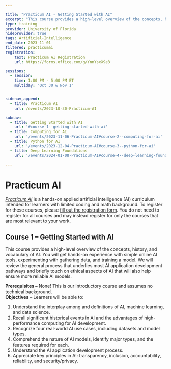 ```yaml
---

title: "Practicum AI - Getting Started with AI"
excerpt: "This course provides a high-level overview of the concepts, history, and vocabulary of AI. You will get hands-on experience with simple online AI tools, experimenting with gathering data, and training a model." 
type: training
provider: University of Florida
hideprovider: true
tags: Artificial-Intelligence
end_date: 2023-11-01
filtered: practicumai
registration:
    text: Practicum AI Registration
    url: https://forms.office.com/g/YnnYsxX9e3

sessions: 
  - session:
    time: 1:00 PM - 5:00 PM ET
    multiday: "Oct 30 & Nov 1"


sidenav_append: 
  - title: Practicum AI
    url: /events/2023-10-30-Practicum-AI

subnav:
  - title: Getting Started with AI
    url: '#course-1--getting-started-with-ai'
  - title: Computing for AI
    url: '/events/2023-11-06-Practicum-AI#course-2--computing-for-ai'
  - title: Python for AI
    url: '/events/2023-12-04-Practicum-AI#course-3--python-for-ai'
  - title: Deep Learning Foundations
    url: '/events/2024-01-08-Practicum-AI#course-4--deep-learning-foundations'

---
```


# Practicum AI

[*Practicum AI*](/training/practicum-ai) is a hands-on applied artificial intelligence (AI) curriculum intended for learners with limited coding and math background. To register for these courses, please [fill out the registration form](https://forms.office.com/g/YnnYsxX9e3). You do not need to register for all courses and may instead register for only the courses that are most relevant to your work. 

## Course 1 – Getting Started with AI

This course provides a high-level overview of the concepts, history, and vocabulary of AI. You will get hands-on experience with simple online AI tools, experimenting with gathering data, and training a model. We will review the general process that underlies most AI application development pathways and briefly touch on ethical aspects of AI that will also help ensure more reliable AI models.  

**Prerequisites –** None! This is our introductory course and assumes no technical background.  
**Objectives** – Learners will be able to:
1.	Understand the interplay among and definitions of AI, machine learning, and data science.
1.	Recall significant historical events in AI and the advantages of high-performance computing for AI development.
1.	Recognize four real-world AI use cases, including datasets and model types.
1.	Comprehend the nature of AI models, identify major types, and the features required for each.
1.	Understand the AI application development process.
1.	Appreciate key principles in AI: transparency, inclusion, accountability, reliability, and security/privacy.
